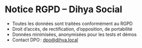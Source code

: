 # Notice RGPD – Dihya Social

- Toutes les données sont traitées conformément au RGPD
- Droit d’accès, de rectification, d’opposition, de portabilité
- Données minimisées, anonymisées pour les tests et démos
- Contact DPO : dpo@dihya.local
